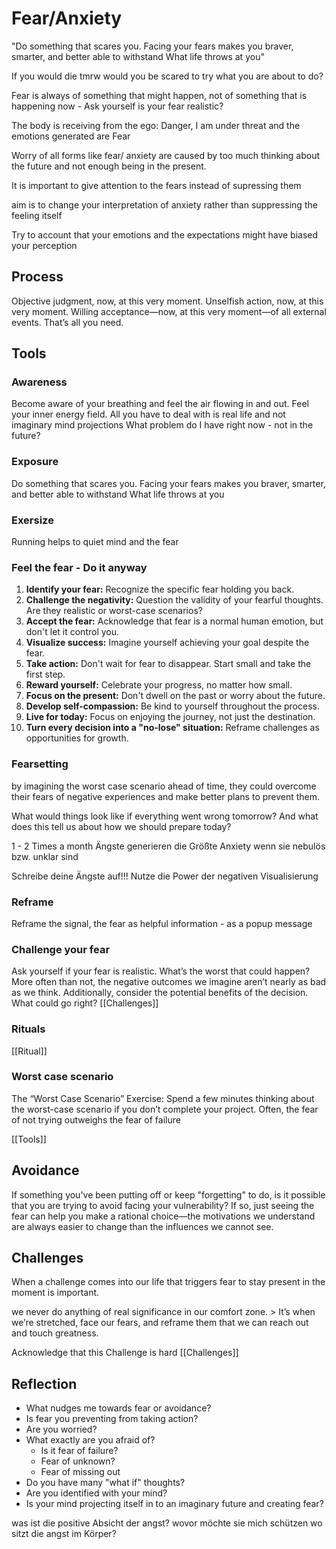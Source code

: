 # Fear/Anxiety
"Do something that scares you. Facing your fears makes you braver, smarter, and better able to withstand What life throws at you"

If you would die tmrw would you be scared to try what you are about to do? 

Fear is always of something that might happen, not of something that is happening now - Ask yourself is your fear realistic?

The body is receiving from the ego: Danger, I am under threat and the emotions generated are Fear

Worry of all forms like fear/ anxiety are caused by too much thinking about the future and not enough being in the present.

It is important to give attention to the fears instead of supressing them

aim is to change your interpretation of anxiety rather than suppressing the feeling itself


Try to account that your emotions and the expectations might have biased your perception

## Process 
Objective judgment, now, at this very moment.
Unselfish action, now, at this very moment.
Willing acceptance—now, at this very moment—of all external events.
That’s all you need.

## Tools
### Awareness
Become aware of your breathing and feel the air flowing in and out. Feel your inner energy field.
All you have to deal with is real life and not imaginary mind projections 
What problem do I have right now - not in the future?

### Exposure
Do something that scares you. Facing your fears makes you braver, smarter, and better able to withstand What life throws at you
### Exersize
Running helps to quiet mind and the fear

### Feel the fear - Do it anyway
1. **Identify your fear:** Recognize the specific fear holding you back.
2. **Challenge the negativity:** Question the validity of your fearful thoughts. Are they realistic or worst-case scenarios?
3. **Accept the fear:** Acknowledge that fear is a normal human emotion, but don't let it control you.
4. **Visualize success:** Imagine yourself achieving your goal despite the fear.
5. **Take action:** Don't wait for fear to disappear. Start small and take the first step.
6. **Reward yourself:** Celebrate your progress, no matter how small.
7. **Focus on the present:** Don't dwell on the past or worry about the future.
8. **Develop self-compassion:** Be kind to yourself throughout the process.
9. **Live for today:** Focus on enjoying the journey, not just the destination.
10. **Turn every decision into a "no-lose" situation:** Reframe challenges as opportunities for growth.

### Fearsetting
by imagining the worst case scenario ahead of time, they could overcome their fears of negative experiences and make better plans to prevent them.

What would things look like if everything went wrong tomorrow? And what does this tell us about how we should prepare today?

1 - 2 Times a month
Ängste generieren die Größte Anxiety wenn sie nebulös bzw. unklar sind

Schreibe deine Ängste auf!!! Nutze die Power der negativen Visualisierung




### Reframe
Reframe the signal, the fear as helpful information - as a popup message

### Challenge your fear
Ask yourself if your fear is realistic.
What’s the worst that could happen?
More often than not, the negative outcomes we imagine aren’t nearly as bad as we think.
Additionally, consider the potential benefits of the decision. What could go right?
[[Challenges]]
### Rituals
[[Ritual]]

### Worst case scenario
The “Worst Case Scenario” Exercise: Spend a few minutes thinking about the worst-case scenario if you don’t complete your project. Often, the fear of not trying outweighs the fear of failure

[[Tools]]



## Avoidance

If something you've been putting off or keep "forgetting" to do, is it possible that you are trying to avoid facing your vulnerability? If so, just seeing the fear can help you make a rational choice—the motivations we understand are always easier to change than the influences we cannot see.

## Challenges

When a challenge comes into our life that triggers fear to stay present in the moment is important.

we never do anything of real significance in our comfort zone. > It’s when we’re stretched, face our fears, and reframe them that we can reach out and touch greatness.

Acknowledge that this Challenge is hard
[[Challenges]]


## Reflection
- What nudges me towards fear or avoidance?
- Is fear you preventing from taking action?
- Are you worried?
- What exactly are you afraid of?
	- Is it fear of failure?
	- Fear of unknown?
	- Fear of missing out
- Do you have many "what if" thoughts?
- Are you identified with your mind?
- Is your mind projecting itself in to an imaginary future and creating fear?

was ist die positive Absicht der angst? wovor möchte sie mich schützen wo sitzt die angst im Körper?